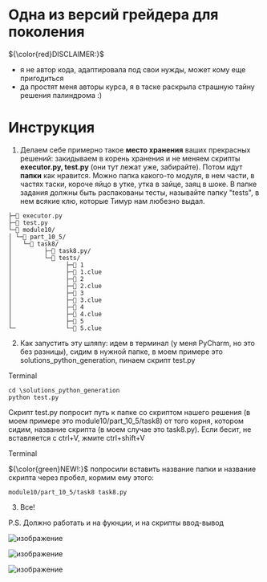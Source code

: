 # Одна из версий грейдера для поколения

${\color{red}DISCLAIMER:}$
* я не автор кода, адаптировала под свои нужды, может кому еще пригодиться
* да простят меня авторы курса, я в таске раскрыла страшную тайну решения палиндрома :)

# Инструкция
1. Делаем себе примерно такое **место хранения** ваших прекрасных решений: закидываем в корень хранения и не меняем скрипты **executor.py, test.py** (они тут лежат уже, забирайте). Потом идут **папки** как нравится. Можно папка какого-то модуля, в нем части, в частях таски, короче яйцо в утке, утка в зайце, заяц в шоке. В папке задания должны быть распакованы тесты, называйте папку "tests", в нем всякие клю, которые Тимур нам любезно выдал.

```📁 solutions_python_generation/<br>
├─📄 executor.py
├─📄 test.py
└─📁 module10/
│ └─📁 part_10_5/
│   └─📁 task8/
│         ├─📄 task8.py/
│         └─📁 tests/
│               ├─📄 1
│               ├─📄 1.clue
│               ├─📄 2
│               ├─📄 2.clue
│               ├─📄 3
│               ├─📄 3.clue
│               ├─📄 4
│               ├─📄 4.clue
│               ├─📄 5
└─              └─📄 5.clue
```
2. Как запустить эту шляпу: идем в терминал (у меня PyCharm, но это без разницы), сидим в нужной папке, в моем примере это solutions_python_generation, пинаем скрипт test.py

Terminal

    cd \solutions_python_generation
    python test.py

Скрипт test.py попросит путь к папке со скриптом нашего решения (в моем примере это module10/part_10_5/task8) от того корня, котором сидим, название скрипта (в моем случае это task8.py).
Если бесит, не вставляется с ctrl+V, жмите ctrl+shift+V

Terminal

${\color{green}NEW!:}$
попросили вставить название папки и название скрипта через пробел, кормим ему этого:

    module10/part_10_5/task8 task8.py

  

3. Все!

P.S. Должно работать и на фукнции, и на скрипты ввод-вывод

![изображение](https://github.com/PavloOps/pygen_grader/assets/81432445/d7325043-1805-4e23-9563-b7b012a2f623)

![изображение](https://github.com/PavloOps/pygen_grader/assets/81432445/251255bb-c8df-4fe5-a5de-ab7164fee29a)

![изображение](https://github.com/PavloOps/pygen_grader/assets/81432445/1f8a0cfa-bb95-4c57-8f77-82301f0c4df2)

